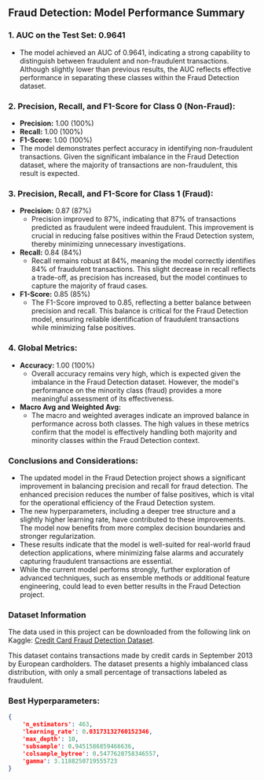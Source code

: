 ## Fraud Detection: Model Performance Summary

### **1. AUC on the Test Set: 0.9641**
- The model achieved an AUC of 0.9641, indicating a strong capability to distinguish between fraudulent and non-fraudulent transactions. Although slightly lower than previous results, the AUC reflects effective performance in separating these classes within the Fraud Detection dataset.

### **2. Precision, Recall, and F1-Score for Class 0 (Non-Fraud):**
- **Precision:** 1.00 (100%)
- **Recall:** 1.00 (100%)
- **F1-Score:** 1.00 (100%)
- The model demonstrates perfect accuracy in identifying non-fraudulent transactions. Given the significant imbalance in the Fraud Detection dataset, where the majority of transactions are non-fraudulent, this result is expected.

### **3. Precision, Recall, and F1-Score for Class 1 (Fraud):**
- **Precision:** 0.87 (87%)
  - Precision improved to 87%, indicating that 87% of transactions predicted as fraudulent were indeed fraudulent. This improvement is crucial in reducing false positives within the Fraud Detection system, thereby minimizing unnecessary investigations.
- **Recall:** 0.84 (84%)
  - Recall remains robust at 84%, meaning the model correctly identifies 84% of fraudulent transactions. This slight decrease in recall reflects a trade-off, as precision has increased, but the model continues to capture the majority of fraud cases.
- **F1-Score:** 0.85 (85%)
  - The F1-Score improved to 0.85, reflecting a better balance between precision and recall. This balance is critical for the Fraud Detection model, ensuring reliable identification of fraudulent transactions while minimizing false positives.

### **4. Global Metrics:**
- **Accuracy:** 1.00 (100%)
  - Overall accuracy remains very high, which is expected given the imbalance in the Fraud Detection dataset. However, the model's performance on the minority class (fraud) provides a more meaningful assessment of its effectiveness.
- **Macro Avg and Weighted Avg:**
  - The macro and weighted averages indicate an improved balance in performance across both classes. The high values in these metrics confirm that the model is effectively handling both majority and minority classes within the Fraud Detection context.

### **Conclusions and Considerations:**

- The updated model in the Fraud Detection project shows a significant improvement in balancing precision and recall for fraud detection. The enhanced precision reduces the number of false positives, which is vital for the operational efficiency of the Fraud Detection system.
- The new hyperparameters, including a deeper tree structure and a slightly higher learning rate, have contributed to these improvements. The model now benefits from more complex decision boundaries and stronger regularization.
- These results indicate that the model is well-suited for real-world fraud detection applications, where minimizing false alarms and accurately capturing fraudulent transactions are essential.
- While the current model performs strongly, further exploration of advanced techniques, such as ensemble methods or additional feature engineering, could lead to even better results in the Fraud Detection project.

### Dataset Information

The data used in this project can be downloaded from the following link on Kaggle: [Credit Card Fraud Detection Dataset](https://www.kaggle.com/datasets/mlg-ulb/creditcardfraud).

This dataset contains transactions made by credit cards in September 2013 by European cardholders. The dataset presents a highly imbalanced class distribution, with only a small percentage of transactions labeled as fraudulent.

### **Best Hyperparameters:**
```json
{
    'n_estimators': 463,
    'learning_rate': 0.03173132760152346,
    'max_depth': 10,
    'subsample': 0.9451586859466636,
    'colsample_bytree': 0.5477628758346557,
    'gamma': 3.1188250719555723
}

